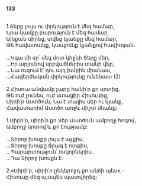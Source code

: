 **133**

\
1.Տերը լույս ու փրկություն է մեզ համար,\
Նրա կամքը բարություն է մեզ համար,\
Այնքան սիրեց, տվեց կյանքը մեզ համար,\
Թե հավատանք, կապրենք կյանքով հավիտյան։\
\
 ...Կգա մի օր՝ մեզ մոտ կիջնի Տերը մեր,\
 ...Իր արյունով սրբվածներիս տանի վեր,\
 ...Նա ուզում է՝ դու այդ խմբին միանաս,\
 ...Հավերժական փրկությունը ունենաս։ (2)\
\
2.Հիսուս անվամբ չարը հանի՛ր քո սրտից,\
Թե ուժ չունես, ուժ ստացիր Հիսուսից,\
Սիրի՛ր Աստծուն, Նա է տալիս սեր ու կյանք,\
Հավատարիմ Աստծո առջև միշտ մնանք։\
\
1.Սիրի՛ր, սիրի՛ր քո Տեր Աստծուն ամբողջ հոգով,\
Ամբողջ սրտով և քո էությամբ։\
\
 ...Տիրոջ խոսքը լույս է աչքիս,\
 ...Տիրոջ խոսքը ճրագ է ոտքիս,\
 ...Պարարտություն՝ ոսկորներիս.\
 ...Դա Տիրոջ խոսքն է։\
\
2.«Սիրի՛ր, սիրի՛ր ընկերոջդ քո անձի պես»,-\
Հիսուսը մեզ այսպես պատվիրեց։
